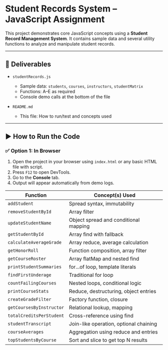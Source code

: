 #  Student Records System – JavaScript Assignment

This project demonstrates core JavaScript concepts using a **Student Record Management System**. It contains sample data and several utility functions to analyze and manipulate student records.

---

## 📁 Deliverables

- `studentRecords.js`
  - Sample data: `students`, `courses`, `instructors`, `studentMatrix`
  - Functions: A–E as required
  - Console demo calls at the bottom of the file

- `README.md`
  - This file: How to run/test and concepts used

---

## ▶️ How to Run the Code

### ✅ Option 1: In Browser
1. Open the project in your browser using `index.html` or any basic HTML file with script.
2. Press `F12` to open DevTools.
3. Go to the **Console** tab.
4. Output will appear automatically from demo logs.




| Function                 | Concept(s) Used                        |
| ------------------------ | -------------------------------------- |
| `addStudent`             | Spread syntax, immutability            |
| `removeStudentById`      | Array filter                           |
| `updateStudentName`      | Object spread and conditional mapping  |
| `getStudentById`         | Array find with fallback               |
| `calculateAverageGrade`  | Array reduce, average calculation      |
| `getHonorRoll`           | Function composition, array filter     |
| `getCourseRoster`        | Array flatMap and nested find          |
| `printStudentSummaries`  | for...of loop, template literals       |
| `findFirstUnderage`      | Traditional for loop                   |
| `countFailingCourses`    | Nested loops, conditional logic        |
| `printCourseStats`       | Reduce, destructuring, object entries  |
| `createGradeFilter`      | Factory function, closure              |
| `getCoursesByInstructor` | Relational lookup, mapping             |
| `totalCreditsPerStudent` | Cross-reference using find             |
| `studentTranscript`      | Join-like operation, optional chaining |
| `courseAverages`         | Aggregation using reduce and entries   |
| `topStudentsByCourse`    | Sort and slice to get top N results    |
